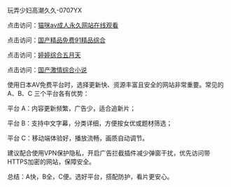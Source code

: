
玩弄少妇高潮久久-0707YX

点击访问：<a href="https://fdhf-454.pages.dev/">猫咪av成人永久网站在线观看</a>

点击访问：<a href="https://rtj-3zo.pages.dev/">国产精品免费91精品综合</a>

点击访问：<a href="https://tfda.pages.dev/">婷婷综合五月天</a>

点击访问：<a href="https://rtj-3zo.pages.dev/">国产激情综合小说</a>

使用日本AV免费平台时，选择更新快、资源丰富且安全的网站非常重要。常见的 A、B、C 三个平台各有优势：

平台 A：内容更新频繁，广告少，适合追新片；

平台 B：支持中文字幕，分类详细，方便按女优或题材筛选；

平台 C：移动端体验好，播放流畅，画质自动调节。

建议配合使用VPN保护隐私，开启广告拦截插件减少弹窗干扰，优先访问带HTTPS加密的网站，保障安全。

总结：A快，B全，C便。选好平台，搭配防护，看片更安心。

<span style="display:none;">[Canonical link](https://github.com/hai20250707/so38 ）</span>
